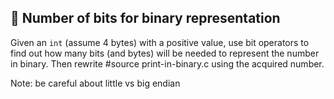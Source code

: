 ## :wrench: Number of bits for binary representation

Given an `int` (assume 4 bytes) with a positive value, use bit operators to find
out how many bits (and bytes) will be needed to represent the number in binary.
Then rewrite
#source print-in-binary.c
using the acquired number.

Note: be careful about little vs big endian
